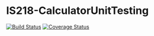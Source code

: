 # IS218-CalculatorUnitTesting
[![Build Status](https://www.travis-ci.com/itanne99/IS218-CalculatorUnitTesting.svg?branch=main)](https://www.travis-ci.com/itanne99/IS218-CalculatorUnitTesting) 
[![Coverage Status](https://coveralls.io/repos/github/itanne99/IS218-CalculatorUnitTesting/badge.svg?branch=main)](https://coveralls.io/github/itanne99/IS218-CalculatorUnitTesting?branch=main)

